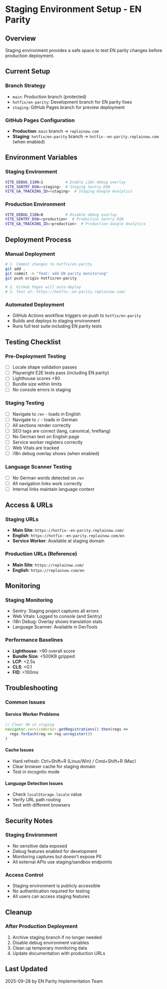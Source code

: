 # Staging Environment Setup - EN Parity

## Overview
Staging environment provides a safe space to test EN parity changes before production deployment.

## Current Setup

### Branch Strategy
- `main`: Production branch (protected)
- `hotfix/en-parity`: Development branch for EN parity fixes
- `staging`: GitHub Pages branch for preview deployment

### GitHub Pages Configuration
- **Production**: `main` branch → `replainow.com`
- **Staging**: `hotfix/en-parity` branch → `hotfix--en-parity.replainow.com` (when enabled)

## Environment Variables

### Staging Environment
```bash
VITE_DEBUG_I18N=1          # Enable i18n debug overlay
VITE_SENTRY_DSN=<staging>  # Staging Sentry DSN
VITE_GA_TRACKING_ID=<staging>  # Staging Google Analytics
```

### Production Environment
```bash
VITE_DEBUG_I18N=0          # Disable debug overlay
VITE_SENTRY_DSN=<production>  # Production Sentry DSN
VITE_GA_TRACKING_ID=<production>  # Production Google Analytics
```

## Deployment Process

### Manual Deployment
```bash
# 1. Commit changes to hotfix/en-parity
git add .
git commit -m "feat: add EN parity monitoring"
git push origin hotfix/en-parity

# 2. GitHub Pages will auto-deploy
# 3. Test at: https://hotfix--en-parity.replainow.com/
```

### Automated Deployment
- GitHub Actions workflow triggers on push to `hotfix/en-parity`
- Builds and deploys to staging environment
- Runs full test suite including EN parity tests

## Testing Checklist

### Pre-Deployment Testing
- [ ] Locale shape validation passes
- [ ] Playwright E2E tests pass (including EN parity)
- [ ] Lighthouse scores >90
- [ ] Bundle size within limits
- [ ] No console errors in staging

### Staging Testing
- [ ] Navigate to `/en` - loads in English
- [ ] Navigate to `/` - loads in German
- [ ] All sections render correctly
- [ ] SEO tags are correct (lang, canonical, hreflang)
- [ ] No German text on English page
- [ ] Service worker registers correctly
- [ ] Web Vitals are tracked
- [ ] i18n debug overlay shows (when enabled)

### Language Scanner Testing
- [ ] No German words detected on `/en`
- [ ] All navigation links work correctly
- [ ] Internal links maintain language context

## Access & URLs

### Staging URLs
- **Main Site**: `https://hotfix--en-parity.replainow.com/`
- **English**: `https://hotfix--en-parity.replainow.com/en`
- **Service Worker**: Available at staging domain

### Production URLs (Reference)
- **Main Site**: `https://replainow.com/`
- **English**: `https://replainow.com/en`

## Monitoring

### Staging Monitoring
- Sentry: Staging project captures all errors
- Web Vitals: Logged to console (and Sentry)
- i18n Debug: Overlay shows translation stats
- Language Scanner: Available in DevTools

### Performance Baselines
- **Lighthouse**: >90 overall score
- **Bundle Size**: <500KB gzipped
- **LCP**: <2.5s
- **CLS**: <0.1
- **FID**: <100ms

## Troubleshooting

### Common Issues

#### Service Worker Problems
```javascript
// Clear SW in staging
navigator.serviceWorker.getRegistrations().then(regs =>
  regs.forEach(reg => reg.unregister())
)
```

#### Cache Issues
- Hard refresh: Ctrl+Shift+R (Linux/Win) / Cmd+Shift+R (Mac)
- Clear browser cache for staging domain
- Test in incognito mode

#### Language Detection Issues
- Check `localStorage.locale` value
- Verify URL path routing
- Test with different browsers

## Security Notes

### Staging Environment
- No sensitive data exposed
- Debug features enabled for development
- Monitoring captures but doesn't expose PII
- All external APIs use staging/sandbox endpoints

### Access Control
- Staging environment is publicly accessible
- No authentication required for testing
- All users can access staging features

## Cleanup

### After Production Deployment
1. Archive staging branch if no longer needed
2. Disable debug environment variables
3. Clean up temporary monitoring data
4. Update documentation with production URLs

## Last Updated
2025-09-28 by EN Parity Implementation Team
